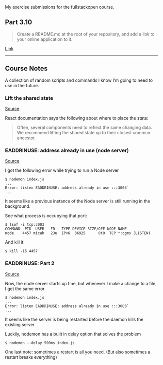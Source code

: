 My exercise submissions for the fullstackopen course.

## Part 3.10 

> Create a README.md at the root of your repository, and add a link to your online application to it.

[Link](https://purple-resonance-9186.fly.dev)


---


## Course Notes

A collection of random scripts and commands I know I'm going to need to use in the future.

### Lift the shared state

[Source](https://fullstackopen.com/en/part5/props_children_and_proptypes#state-of-the-forms)

React documentation says the following about where to place the state:

> Often, several components need to reflect the same changing data. We recommend lifting the shared state up to their closest common ancestor.

### EADDRINUSE: address already in use (node server)

[Source](https://stackoverflow.com/a/30163868)

I got the following error while trying to run a Node server

```
$ nodemon index.js
...
Error: listen EADDRINUSE: address already in use :::3003`
...
```

It seems like a previous instance of the Node server is still running in the background.

See what process is occupying that port: 

```
$ lsof -i tcp:3003
COMMAND  PID  USER   FD   TYPE DEVICE SIZE/OFF NODE NAME
node    4457 micah   23u  IPv6  36925      0t0  TCP *:cgms (LISTEN)
```

And kill it:
```
$ kill -15 4457
```

### EADDRINUSE: Part 2

[Source](https://stackoverflow.com/a/66239788)

Now, the node server starts up fine, but whenever I make a change to a file, I get the same error

```
$ nodemon index.js
...
Error: listen EADDRINUSE: address already in use :::3003`
...
```

It seems like the server is being restarted before the daemon kills the existing server

Luckily, nodemon has a built in delay option that solves the problem

```
$ nodemon --delay 500ms index.js
```

One last note: sometimes a restart is all you need. (But also sometimes a restart breaks everything)